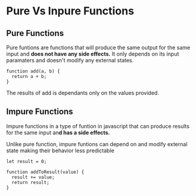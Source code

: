 # Pure Vs Inpure Functions

## Pure Functions

Pure funtions are functions that will produce the same output for the same input and **does not have any side effects.**
It only depends on its input paramaters and doesn't modify any external states.


```
function add(a, b) {
  return a + b;
}
```

The results of add is dependants only on the values provided. 

## Impure Functions

Impure functions in a type of funtion in javascript that can produce results for the same input an**d has a side effects.**

Unlike pure function, impure funtions can depend on and modify external state making their behavior less predictable
```
let result = 0;

function addToResult(value) {
  result += value;
  return result;
}
```
